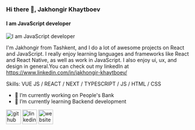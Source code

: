 ### Hi there 👋, Jakhongir Khaytboev
#### I am JavaScript developer
![I am JavaScript developer](https://images.unsplash.com/photo-1534972195531-d756b9bfa9f2?crop=entropy&cs=tinysrgb&fm=jpg&ixlib=rb-1.2.1&q=80&raw_url=true&ixid=MnwxMjA3fDB8MHxwaG90by1wYWdlfHx8fGVufDB8fHx8&auto=format&fit=crop&w=1170)

I'm Jakhongir from Tashkent, and I do a lot of awesome projects on React and JavaScript. I really enjoy learning languages and frameworks like React and React Native, as well as work in JavaScript. I also enjoy ui, ux, and design in general.You can check out my linkedIn at https://www.linkedin.com/in/jakhongir-khaytboev/

Skills: VUE JS / REACT / NEXT / TYPESCRIPT / JS / HTML / CSS

- 🔭 I’m currently working on People's Bank 
- 🌱 I’m currently learning Backend development 


[<img src='https://cdn.jsdelivr.net/npm/simple-icons@3.0.1/icons/github.svg' alt='github' height='40'>](https://github.com/https://github.com/Jakhongir99)  [<img src='https://cdn.jsdelivr.net/npm/simple-icons@3.0.1/icons/linkedin.svg' alt='linkedin' height='40'>](https://www.linkedin.com/in/https://www.linkedin.com/in/jakhongir-khaytboev//)  [<img src='https://cdn.jsdelivr.net/npm/simple-icons@3.0.1/icons/icloud.svg' alt='website' height='40'>](https://confident-tereshkova-5b693f.netlify.app/)  

